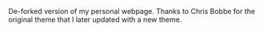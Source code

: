 De-forked version of my personal webpage. Thanks to Chris Bobbe for the original theme that I later updated with a new theme.